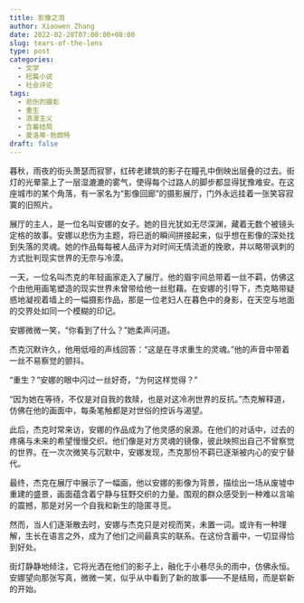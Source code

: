 ```yaml
---
title: 影像之泪
author: Xiaowen Zhang
date: 2022-02-28T07:00:00+08:00
slug: tears-of-the-lens
type: post
categories:
  - 文学
  - 短篇小说
  - 社会评论
tags:
  - 悲伤的摄影
  - 重生
  - 浪漫主义
  - 含蓄结局
  - 夏洛蒂·勃朗特
draft: false
---
```


暮秋，雨夜的街头萧瑟而寂寥，红砖老建筑的影子在瞳孔中倒映出层叠的过去。街灯的光晕蒙上了一层湿漉漉的雾气，使得每个过路人的脚步都显得犹豫难安。在这座城市的某个角落，有一家名为“影像回廊”的摄影展厅，门外永远挂着一张笑容寂寞的旧照片。

展厅的主人，是一位名叫安娜的女子。她的目光犹如无尽深渊，藏着无数个被镜头定格的故事。安娜以悲伤为主题，将已逝的瞬间拼接起来，似乎想在影像的深处找到失落的灵魂。她的作品每每被人品评为对时间无情流逝的挽歌，并以略带讽刺的方式批判现实世界的无奈与冷漠。

一天，一位名叫杰克的年轻画家走入了展厅。他的眉宇间总带着一丝不羁，仿佛这个由他用画笔塑造的现实世界未曾带给他一丝慰藉。在安娜的引导下，杰克略带疑惑地凝视着墙上的一幅摄影作品，那是一位老妇人在暮色中的身影，在天空与地面的交界处如同一个模糊的印记。

安娜微微一笑，“你看到了什么？”她柔声问道。

杰克沉默许久，他用低哑的声线回答：“这是在寻求重生的灵魂。”他的声音中带着一丝不易察觉的颤抖。

“重生？”安娜的眼中闪过一丝好奇，“为何这样觉得？”

“因为她在等待，不仅是对自我的救赎，也是对这冷冽世界的反抗。”杰克解释道，仿佛在他的画面中，每条笔触都是对世俗的控诉与渴望。

此后，杰克时常来访，安娜的作品成为了他灵感的泉源。在他们的对话中，过去的疼痛与未来的希望慢慢交织。他们像是对方灵魂的镜像，彼此映照出自己不曾察觉的世界。在一次次微笑与沉默中，安娜发现，杰克那份不羁已逐渐被内心的安宁替代。

最终，杰克在展厅中展示了一幅画，他以安娜的影像为背景，描绘出一场从废墟中重建的盛景，画面蕴含着宁静与狂野交织的力量。围观的群众感受到一种难以言喻的震撼，那是对另一个自我和新生的隐匿寻觅。

然而，当人们逐渐散去时，安娜与杰克只是对视而笑，未置一词。或许有一种理解，生长在语言之外，成为了他们之间最真实的联系。在这份含蓄中，一切显得恰到好处。

街灯静静地倾注，它将光洒在他们的影子上，融化于小巷尽头的雨中，仿佛永恒。安娜望向那张写真，微微一笑，似乎从中看到了新的故事——不是结局，而是崭新的开始。